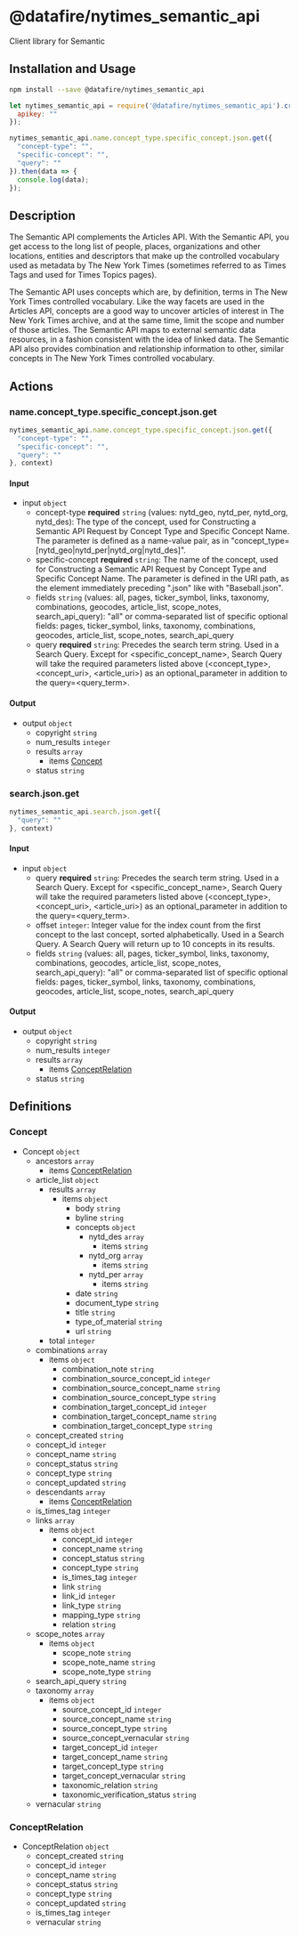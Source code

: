 # @datafire/nytimes_semantic_api

Client library for Semantic

## Installation and Usage
```bash
npm install --save @datafire/nytimes_semantic_api
```
```js
let nytimes_semantic_api = require('@datafire/nytimes_semantic_api').create({
  apikey: ""
});

nytimes_semantic_api.name.concept_type.specific_concept.json.get({
  "concept-type": "",
  "specific-concept": "",
  "query": ""
}).then(data => {
  console.log(data);
});
```

## Description

The Semantic API complements the Articles API. With the Semantic API, you get access to the long list of people, places, organizations and other locations, entities and descriptors that make up the controlled vocabulary used as metadata by The New York Times (sometimes referred to as Times Tags and used for Times Topics pages).

The Semantic API uses concepts which are, by definition, terms in The New York Times controlled vocabulary. Like the way facets are used in the Articles API, concepts are a good way to uncover articles of interest in The New York Times archive, and at the same time, limit the scope and number of those articles. The Semantic API maps to external semantic data resources, in a fashion consistent with the idea of linked data. The Semantic API also provides combination and relationship information to other, similar concepts in The New York Times controlled vocabulary.


## Actions

### name.concept_type.specific_concept.json.get



```js
nytimes_semantic_api.name.concept_type.specific_concept.json.get({
  "concept-type": "",
  "specific-concept": "",
  "query": ""
}, context)
```

#### Input
* input `object`
  * concept-type **required** `string` (values: nytd_geo, nytd_per, nytd_org, nytd_des): The type of the concept, used for Constructing a Semantic API Request by Concept Type and Specific Concept Name. The parameter is defined as a name-value pair, as in "concept_type=[nytd_geo|nytd_per|nytd_org|nytd_des]".
  * specific-concept **required** `string`: The name of the concept, used for Constructing a Semantic API Request by Concept Type and Specific Concept Name. The parameter is defined in the URI path, as the element immediately preceding ".json" like with "Baseball.json".
  * fields `string` (values: all, pages, ticker_symbol, links, taxonomy, combinations, geocodes, article_list, scope_notes, search_api_query): "all" or comma-separated list of specific optional fields: pages, ticker_symbol, links, taxonomy, combinations, geocodes, article_list, scope_notes, search_api_query
  * query **required** `string`: Precedes the search term string. Used in a Search Query. Except for &lt;specific_concept_name&gt;, Search Query will take the required parameters listed above (&lt;concept_type&gt;, &lt;concept_uri&gt;, &lt;article_uri&gt;) as an optional_parameter in addition to the query=&lt;query_term&gt;.

#### Output
* output `object`
  * copyright `string`
  * num_results `integer`
  * results `array`
    * items [Concept](#concept)
  * status `string`

### search.json.get



```js
nytimes_semantic_api.search.json.get({
  "query": ""
}, context)
```

#### Input
* input `object`
  * query **required** `string`: Precedes the search term string. Used in a Search Query. Except for &lt;specific_concept_name&gt;, Search Query will take the required parameters listed above (&lt;concept_type&gt;, &lt;concept_uri&gt;, &lt;article_uri&gt;) as an optional_parameter in addition to the query=&lt;query_term&gt;.
  * offset `integer`: Integer value for the index count from the first concept to the last concept, sorted alphabetically. Used in a Search Query. A Search Query will return up to 10 concepts in its results.
  * fields `string` (values: all, pages, ticker_symbol, links, taxonomy, combinations, geocodes, article_list, scope_notes, search_api_query): "all" or comma-separated list of specific optional fields: pages, ticker_symbol, links, taxonomy, combinations, geocodes, article_list, scope_notes, search_api_query

#### Output
* output `object`
  * copyright `string`
  * num_results `integer`
  * results `array`
    * items [ConceptRelation](#conceptrelation)
  * status `string`



## Definitions

### Concept
* Concept `object`
  * ancestors `array`
    * items [ConceptRelation](#conceptrelation)
  * article_list `object`
    * results `array`
      * items `object`
        * body `string`
        * byline `string`
        * concepts `object`
          * nytd_des `array`
            * items `string`
          * nytd_org `array`
            * items `string`
          * nytd_per `array`
            * items `string`
        * date `string`
        * document_type `string`
        * title `string`
        * type_of_material `string`
        * url `string`
    * total `integer`
  * combinations `array`
    * items `object`
      * combination_note `string`
      * combination_source_concept_id `integer`
      * combination_source_concept_name `string`
      * combination_source_concept_type `string`
      * combination_target_concept_id `integer`
      * combination_target_concept_name `string`
      * combination_target_concept_type `string`
  * concept_created `string`
  * concept_id `integer`
  * concept_name `string`
  * concept_status `string`
  * concept_type `string`
  * concept_updated `string`
  * descendants `array`
    * items [ConceptRelation](#conceptrelation)
  * is_times_tag `integer`
  * links `array`
    * items `object`
      * concept_id `integer`
      * concept_name `string`
      * concept_status `string`
      * concept_type `string`
      * is_times_tag `integer`
      * link `string`
      * link_id `integer`
      * link_type `string`
      * mapping_type `string`
      * relation `string`
  * scope_notes `array`
    * items `object`
      * scope_note `string`
      * scope_note_name `string`
      * scope_note_type `string`
  * search_api_query `string`
  * taxonomy `array`
    * items `object`
      * source_concept_id `integer`
      * source_concept_name `string`
      * source_concept_type `string`
      * source_concept_vernacular `string`
      * target_concept_id `integer`
      * target_concept_name `string`
      * target_concept_type `string`
      * target_concept_vernacular `string`
      * taxonomic_relation `string`
      * taxonomic_verification_status `string`
  * vernacular `string`

### ConceptRelation
* ConceptRelation `object`
  * concept_created `string`
  * concept_id `integer`
  * concept_name `string`
  * concept_status `string`
  * concept_type `string`
  * concept_updated `string`
  * is_times_tag `integer`
  * vernacular `string`


